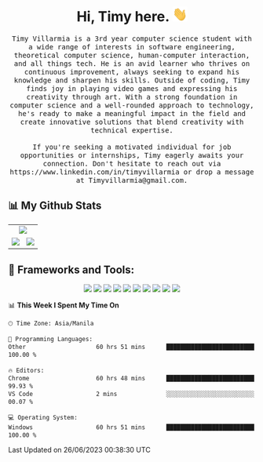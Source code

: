 <h1 align="center"> Hi, Timy here. <img src="./assets/wave.gif" width="30px" height="30px"></h1> 

<p align="center">
  <samp>Timy Villarmia is a 3rd year computer science student with a wide range of interests in software engineering, theoretical computer science, human-computer interaction, and all things tech. He is an avid learner who thrives on continuous improvement, always seeking to expand his knowledge and sharpen his skills. Outside of coding, Timy finds joy in playing video games and expressing his creativity through art. With a strong foundation in computer science and a well-rounded approach to technology, he's ready to make a meaningful impact in the field and create innovative solutions that blend creativity with technical expertise. <br><br> If you're seeking a motivated individual for job opportunities or internships, Timy eagerly awaits your connection. Don't hesitate to reach out via https://www.linkedin.com/in/timyvillarmia or drop a message at Timyvillarmia@gmail.com. </samp>
</p>

<!-- 
![](http://github-profile-summary-cards.vercel.app/api/cards/profile-details?username=TimyVillarmia&theme=github_dark)
![](http://github-profile-summary-cards.vercel.app/api/cards/repos-per-language?username=TimyVillarmia&theme=github_dark)
![](http://github-profile-summary-cards.vercel.app/api/cards/most-commit-language?username=TimyVillarmia&theme=github_dark)
![](http://github-profile-summary-cards.vercel.app/api/cards/stats?username=TimyVillarmia&theme=github_dark)
![](http://github-profile-summary-cards.vercel.app/api/cards/productive-time?username=TimyVillarmia&theme=github_dark&utcOffset=8) -->

## 📊 My Github Stats
<table align="center" width="100%"> 
  <tr> 
    <td align="center" colspan="2"> 
     <img src="https://github-profile-summary-cards.vercel.app/api/cards/profile-details?username=TimyVillarmia&theme=dark"/>
    </td> 
  </tr> 
   <tr> 
    <td align="center"> 
       <img src="https://github-readme-stats.vercel.app/api?username=TimyVillarmia&show_icons=true&theme=dark" />
    </td> 
    <td align="center">
      <img src="https://github-readme-stats.vercel.app/api/top-langs/?username=TimyVillarmia&layout=compact&count_private=true&theme=dark"/>
    </td> 
   </tr> 
</table>

## 🚀 Frameworks and Tools:
<p align="center">
<!--  <img src="https://img.shields.io/badge/React-20232A?style=for-the-badge&logo=react&logoColor=61DAFB"/>
 <img src="https://img.shields.io/badge/Vite-B73BFE?style=for-the-badge&logo=vite&logoColor=FFD62E"/> -->
 <img src="https://img.shields.io/badge/Bootstrap-563D7C?style=for-the-badge&logo=bootstrap&logoColor=white"/>
 <img src="https://img.shields.io/badge/Microsoft%20SQL%20Server-CC2927?style=for-the-badge&logo=microsoft%20sql%20server&logoColor=white"/>
 <img src="https://img.shields.io/badge/VSCode-0078D4?style=for-the-badge&logo=visual%20studio%20code&logoColor=white"/>
 <img src="https://img.shields.io/badge/Visual_Studio-5C2D91?style=for-the-badge&logo=visual%20studio&logoColor=white"/>
 <img src="https://img.shields.io/badge/PyCharm-000000.svg?&style=for-the-badge&logo=PyCharm&logoColor=white"/>
 <img src="https://img.shields.io/badge/GIT-E44C30?style=for-the-badge&logo=git&logoColor=white"/>
 <img src="https://img.shields.io/badge/Jupyter-F37626.svg?&style=for-the-badge&logo=Jupyter&logoColor=white"/>
 <img src="https://img.shields.io/badge/Figma-F24E1E?style=for-the-badge&logo=figma&logoColor=white"/>
 <img src="https://img.shields.io/badge/.NET-512BD4?style=for-the-badge&logo=dotnet&logoColor=white"/>
 <img src="https://img.shields.io/badge/Windows-0078D6?style=for-the-badge&logo=windows&logoColor=white"/>

</p>






<!--START_SECTION:waka-->
📊 **This Week I Spent My Time On** 

```text
🕑︎ Time Zone: Asia/Manila

💬 Programming Languages: 
Other                    60 hrs 51 mins      █████████████████████████   100.00 % 

🔥 Editors: 
Chrome                   60 hrs 48 mins      █████████████████████████   99.93 % 
VS Code                  2 mins              ░░░░░░░░░░░░░░░░░░░░░░░░░   00.07 % 

💻 Operating System: 
Windows                  60 hrs 51 mins      █████████████████████████   100.00 % 
```


 Last Updated on 26/06/2023 00:38:30 UTC
<!--END_SECTION:waka--> 




                                                                                                           
                                                               
                                                                                                     

